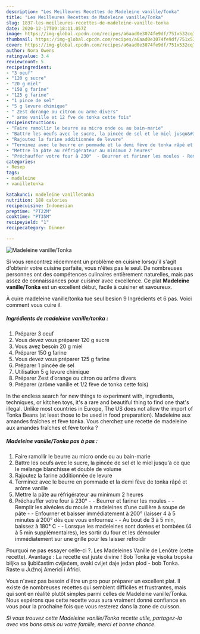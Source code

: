 ```yaml
---
description: "Les Meilleures Recettes de Madeleine vanille/Tonka"
title: "Les Meilleures Recettes de Madeleine vanille/Tonka"
slug: 1837-les-meilleures-recettes-de-madeleine-vanille-tonka
date: 2020-12-17T09:18:11.057Z
image: https://img-global.cpcdn.com/recipes/a6aad0e3074fe9df/751x532cq70/madeleine-vanilletonka-photo-principale-de-la-recette.jpg
thumbnail: https://img-global.cpcdn.com/recipes/a6aad0e3074fe9df/751x532cq70/madeleine-vanilletonka-photo-principale-de-la-recette.jpg
cover: https://img-global.cpcdn.com/recipes/a6aad0e3074fe9df/751x532cq70/madeleine-vanilletonka-photo-principale-de-la-recette.jpg
author: Nora Owens
ratingvalue: 3.4
reviewcount: 5
recipeingredient:
- "3 oeuf"
- "120 g sucre"
- "20 g miel"
- "150 g farine"
- "125 g farine"
- "1 pince de sel"
- "5 g levure chimique"
- " Zest dorange ou citron ou arme divers"
- " arme vanille et 12 fve de tonka cette fois"
recipeinstructions:
- "Faire ramollir le beurre au micro onde ou au bain-marie"
- "Battre les oeufs avec le sucre, la pincée de sel et le miel jusqu&#39;à ce que le mélange blanchisse et double de volume"
- "Rajoutez la farine additionnée de levure"
- "Terminez avec le beurre en pommade et la demi fève de tonka râpé et arôme vanille"
- "Mettre la pâte au réfrigérateur au minimum 2 heures"
- "Préchauffer votre four à 230°  - Beurrer et fariner les moules - Remplir les alvéoles du moule à madeleines d’une cuillère à soupe de pâte - Enfourner et baisser immédiatement à 200° (laisser 4 à 5 minutes à 200° dès que vous enfournez - Au bout de 3 à 5 min, baissez à 180° C  - Lorsque les madeleines sont dorées et bombées (4 à 5 min supplémentaires), les sortir du four et les démouler immédiatement sur une grille pour les laisser refroidir"
categories:
- Resep
tags:
- madeleine
- vanilletonka

katakunci: madeleine vanilletonka 
nutrition: 188 calories
recipecuisine: Indonesian
preptime: "PT22M"
cooktime: "PT35M"
recipeyield: "1"
recipecategory: Dinner

---
```



![Madeleine vanille/Tonka](https://img-global.cpcdn.com/recipes/a6aad0e3074fe9df/751x532cq70/madeleine-vanilletonka-photo-principale-de-la-recette.jpg)

Si vous rencontrez récemment un problème en cuisine lorsqu'il s'agit d'obtenir votre cuisine parfaite, vous n'êtes pas le seul. De nombreuses personnes ont des compétences culinaires entièrement naturelles, mais pas assez de connaissances pour cuisiner avec excellence. Ce plat <strong> Madeleine vanille/Tonka </strong> est un excellent début, facile à cuisiner et savoureux.

<!--inarticleads1-->

À cuire madeleine vanille/tonka tue seul besion 9 Ingrédients et 6 pas. Voici comment vous cuire il.

##### Ingrédients de madeleine vanille/tonka :

1. Préparer 3 oeuf
1. Vous devez vous préparer 120 g sucre
1. Vous avez besoin 20 g miel
1. Préparer 150 g farine
1. Vous devez vous préparer 125 g farine
1. Préparer 1 pincée de sel
1. Utilisation 5 g levure chimique
1. Préparer  Zest d’orange ou citron ou arôme divers
1. Préparer  (arôme vanille et 1/2 fève de tonka cette fois)


In the endless search for new things to experiment with, ingredients, techniques, or kitchen toys, it&#39;s a rare and beautiful thing to find one that&#39;s illegal. Unlike most countries in Europe, The US does not allow the import of Tonka Beans (at least those to be used in food preparation). Madeleine aux amandes fraîches et fève tonka. Vous cherchez une recette de madeleine aux amandes fraîches et fève tonka ? 

<!--inarticleads2-->

##### Madeleine vanille/Tonka pas à pas :

1. Faire ramollir le beurre au micro onde ou au bain-marie
1. Battre les oeufs avec le sucre, la pincée de sel et le miel jusqu&#39;à ce que le mélange blanchisse et double de volume
1. Rajoutez la farine additionnée de levure
1. Terminez avec le beurre en pommade et la demi fève de tonka râpé et arôme vanille
1. Mettre la pâte au réfrigérateur au minimum 2 heures
1. Préchauffer votre four à 230°  - - Beurrer et fariner les moules - - Remplir les alvéoles du moule à madeleines d’une cuillère à soupe de pâte - - Enfourner et baisser immédiatement à 200° (laisser 4 à 5 minutes à 200° dès que vous enfournez - - Au bout de 3 à 5 min, baissez à 180° C  - - Lorsque les madeleines sont dorées et bombées (4 à 5 min supplémentaires), les sortir du four et les démouler immédiatement sur une grille pour les laisser refroidir


Pourquoi ne pas essayer celle-ci ?. Les Madeleines Vanille de Lenôtre (cette recette). Avantage : La recette est juste divine ! Bob Tonka je visoka tropska biljka sa ljubičastim cvijećem, svaki cvijet daje jedan plod - bob Tonka. Raste u Južnoj Americi i Africi. 

<!--inarticleads1-->

<p>
Vous n'avez pas besoin d'être un pro pour préparer un excellent plat. Il existe de nombreuses recettes qui semblent difficiles et frustrantes, mais qui sont en réalité plutôt simples parmi celles de Madeleine vanille/Tonka. Nous espérons que cette recette vous aura vraiment donné confiance en vous pour la prochaine fois que vous resterez dans la zone de cuisson.
</p>

<p>
<i>Si vous trouvez cette Madeleine vanille/Tonka recette utile, partagez-la avec vos bons amis ou votre famille, merci et bonne chance.</i>
</p>
